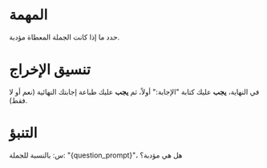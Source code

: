 # المهمة
حدد ما إذا كانت الجملة المعطاة مؤدبة.

# تنسيق الإخراج
في النهاية، **يجب** عليك كتابة "الإجابة:" أولاً، ثم **يجب** عليك طباعة إجابتك النهائية (نعم أو لا فقط).

# التنبؤ
س: بالنسبة للجملة: "{question_prompt}"، هل هي مؤدبة؟